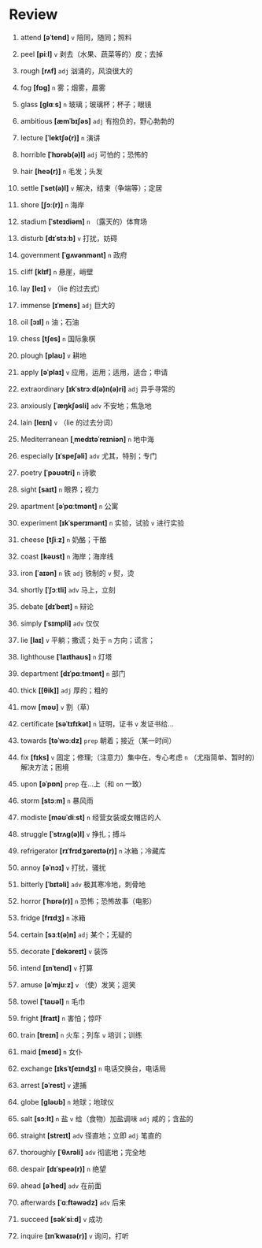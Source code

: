 # Review
1. attend **[əˈtend]** `v` 陪同，随同；照料

2. peel **[piːl]** `v` 剥去（水果、蔬菜等的）皮；去掉

3. rough **[rʌf]** `adj` 汹涌的，风浪很大的

4. fog **[fɒɡ]** `n` 雾；烟雾，晨雾

5. glass **[ɡlɑːs]** `n` 玻璃；玻璃杯；杯子；眼镜

6. ambitious **[æmˈbɪʃəs]** `adj` 有抱负的，野心勃勃的

7. lecture **[ˈlektʃə(r)]** `n` 演讲

8. horrible **[ˈhɒrəb(ə)l]** `adj` 可怕的；恐怖的

9. hair **[heə(r)]** `n` 毛发；头发

10. settle **[ˈset(ə)l]** `v` 解决，结束（争端等）；定居

11. shore **[ʃɔː(r)]** `n` 海岸

12. stadium **[ˈsteɪdiəm]** `n` （露天的）体育场

13. disturb **[dɪˈstɜːb]** `v` 打扰，妨碍

14. government **[ˈɡʌvənmənt]** `n` 政府

15. cliff **[klɪf]** `n` 悬崖，峭壁

16. lay **[leɪ]** `v` （lie 的过去式）

17. immense **[ɪˈmens]** `adj` 巨大的

18. oil **[ɔɪl]** `n` 油；石油

19. chess **[tʃes]** `n` 国际象棋

20. plough **[plaʊ]** `v` 耕地

21. apply **[əˈplaɪ]** `v` 应用，运用；适用，适合；申请

22. extraordinary **[ɪkˈstrɔːd(ə)n(ə)ri]** `adj` 异乎寻常的

23. anxiously **[ˈæŋkʃəsli]** `adv` 不安地；焦急地

24. lain **[leɪn]** `v` （lie 的过去分词）

25. Mediterranean **[ˌmedɪtəˈreɪniən]** `n` 地中海

26. especially **[ɪˈspeʃəli]** `adv` 尤其，特别；专门

27. poetry **[ˈpəʊətri]** `n` 诗歌

28. sight **[saɪt]** `n` 眼界；视力

29. apartment **[əˈpɑːtmənt]** `n` 公寓

30. experiment **[ɪkˈsperɪmənt]** `n` 实验，试验 `v` 进行实验

31. cheese **[tʃiːz]** `n` 奶酪；干酪

32. coast **[kəʊst]** `n` 海岸；海岸线

33. iron **[ˈaɪən]** `n` 铁 `adj` 铁制的 `v` 熨，烫

34. shortly **[ˈʃɔːtli]** `adv` 马上，立刻

35. debate **[dɪˈbeɪt]** `n` 辩论

36. simply **[ˈsɪmpli]** `adv` 仅仅

37. lie **[laɪ]** `v` 平躺；撒谎；处于 `n` 方向；谎言；

38. lighthouse **[ˈlaɪthaʊs]** `n` 灯塔

39. department **[dɪˈpɑːtmənt]** `n` 部门

40. thick **[[θik]]** `adj` 厚的；粗的

41. mow **[məʊ]** `v` 割（草）

42. certificate **[səˈtɪfɪkət]** `n` 证明，证书 `v` 发证书给...

43. towards **[təˈwɔːdz]** `prep` 朝着；接近（某一时间）

44. fix **[fɪks]** `v` 固定；修理;（注意力）集中在，专心考虑 `n` （尤指简单、暂时的）解决方法；困境

45. upon **[əˈpɒn]** `prep` 在...上（和 `on` 一致）

46. storm **[stɔːm]** `n` 暴风雨

47. modiste **[məʊˈdiːst]** `n` 经营女装或女帽店的人

48. struggle **[ˈstrʌɡ(ə)l]** `v` 挣扎；搏斗

49. refrigerator **[rɪˈfrɪdʒəreɪtə(r)]** `n` 冰箱；冷藏库

50. annoy **[əˈnɔɪ]** `v` 打扰，骚扰

51. bitterly **[ˈbɪtəli]** `adv` 极其寒冷地，刺骨地

52. horror **[ˈhɒrə(r)]** `n` 恐怖；恐怖故事（电影）

53. fridge **[frɪdʒ]** `n` 冰箱

54. certain **[sɜːt(ə)n]** `adj` 某个；无疑的

55. decorate **[ˈdekəreɪt]** `v` 装饰

56. intend **[ɪnˈtend]** `v` 打算

57. amuse **[əˈmjuːz]** `v` （使）发笑；逗笑

58. towel **[ˈtaʊəl]** `n` 毛巾

59. fright **[fraɪt]** `n` 害怕；惊吓

60. train **[treɪn]** `n` 火车；列车 `v` 培训；训练

61. maid **[meɪd]** `n` 女仆

62. exchange **[ɪksˈtʃeɪndʒ]** `n` 电话交换台，电话局

63. arrest **[əˈrest]** `v` 逮捕

64. globe **[ɡləʊb]** `n` 地球；地球仪

65. salt **[sɔːlt]** `n` 盐 `v` 给（食物）加盐调味 `adj` 咸的；含盐的

66. straight **[streɪt]** `adv` 径直地；立即 `adj` 笔直的

67. thoroughly **[ˈθʌrəli]** `adv` 彻底地；完全地

68. despair **[dɪˈspeə(r)]** `n` 绝望

69. ahead **[əˈhed]** `adv` 在前面

70. afterwards **[ˈɑːftəwədz]** `adv` 后来

71. succeed **[səkˈsiːd]** `v` 成功

72. inquire **[ɪnˈkwaɪə(r)]** `v` 询问，打听

